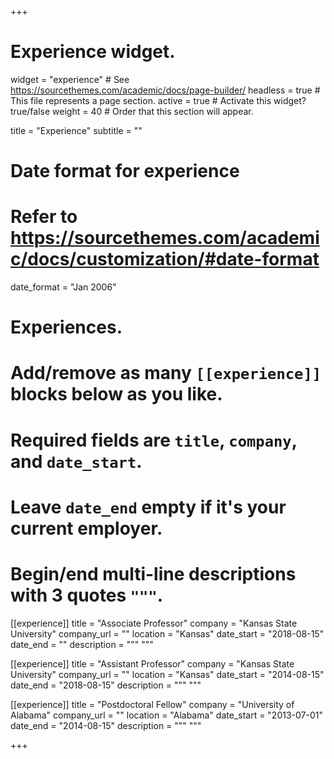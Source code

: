 +++
# Experience widget.
widget = "experience"  # See https://sourcethemes.com/academic/docs/page-builder/
headless = true  # This file represents a page section.
active = true  # Activate this widget? true/false
weight = 40  # Order that this section will appear.

title = "Experience"
subtitle = ""

# Date format for experience
#   Refer to https://sourcethemes.com/academic/docs/customization/#date-format
date_format = "Jan 2006"

# Experiences.
#   Add/remove as many `[[experience]]` blocks below as you like.
#   Required fields are `title`, `company`, and `date_start`.
#   Leave `date_end` empty if it's your current employer.
#   Begin/end multi-line descriptions with 3 quotes `"""`.

[[experience]]
  title = "Associate Professor"
  company = "Kansas State University"
  company_url = ""
  location = "Kansas"
  date_start = "2018-08-15"
  date_end = ""
  description = """ """
  
[[experience]]
  title = "Assistant Professor"
  company = "Kansas State University"
  company_url = ""
  location = "Kansas"
  date_start = "2014-08-15"
  date_end = "2018-08-15"
  description = """ """

[[experience]]
  title = "Postdoctoral Fellow"
  company = "University of Alabama"
  company_url = ""
  location = "Alabama"
  date_start = "2013-07-01"
  date_end = "2014-08-15"
  description = """ """

+++
